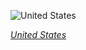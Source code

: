 
![United States](https://www.gstatic.com/prettyearth/assets/full/1048.jpg)

*[United States](https://www.google.com/maps/@41.306577,-113.015885,15z/data=!3m1!1e3)*
